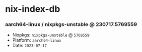 # nix-index-db
### aarch64-linux / nixpkgs-unstable @ 230717.5769559
- Nixpkgs: `nixpkgs-unstable` @ [`5769559`](https://github.com/NixOS/nixpkgs/commit/57695599bdc4f7bfe5d28cfa23f14b3d8bdf8a5f)
- Platform: `aarch64-linux`
- Date: `2023-07-17`
